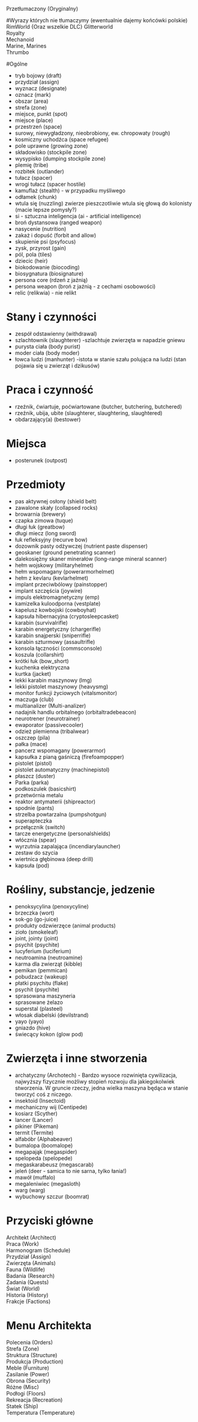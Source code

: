 Przetłumaczony (Oryginalny)
  
  
#Wyrazy których nie tłumaczymy (ewentualnie dajemy końcówki polskie)
RimWorld {Oraz wszelkie DLC}
Glitterworld  
Royalty  
Mechanoid  
Marine, Marines  
Thrumbo
  
#Ogólne  
* tryb bojowy (draft)  
* przydział (assign)  
* wyznacz (designate)  
* oznacz (mark)  
* obszar (area)  
* strefa (zone)
* miejsce, punkt (spot)  
* miejsce (place)  
* przestrzeń (space)  
* surowy, niewygładzony, nieobrobiony, ew. chropowaty (rough)  
* kosmiczny uchodźca (space refugee)  
* pole uprawne (growing zone)  
* składowisko (stockpile zone)  
* wysypisko (dumping stockpile zone)  
* plemię (tribe)    
* rozbitek (outlander)  
* tułacz (spacer)  
* wrogi tułacz (spacer hostile) 
* kamuflaż (stealth) - w przypadku myśliwego  
* odłamek (chunk)  
* wtula się (nuzzling) zwierze pieszczotliwie wtula się głową do kolonisty (macie lepsze pomysły?)  
* si - sztuczna inteligencja (ai - artificial intelligence)  
* broń dystansowa (ranged weapon)  
* nasycenie (nutrition)  
* zakaż i dopuść (forbit and allow)  
* skupienie psi (psyfocus)  
* zysk, przyrost (gain)  
* pól, pola (tiles)  
* dziecic (heir)  
* biokodowanie (biocoding)  
* biosygnatura (biosignature)  
* persona core (rdzeń z jaźnią)  
* persona weapon (broń z jaźnią - z cechami osobowości)  
* relic (relikwia) - nie relikt  
  
# Stany i czynności  
* zespół odstawienny (withdrawal)  
* szlachtownik (slaughterer) -szlachtuje zwierzęta w napadzie gniewu  
* purysta ciała (body purist)  
* moder ciała (body moder)  
* łowca ludzi (manhunter) -istota w stanie szału polująca na ludzi (stan pojawia się u zwierząt i dzikusów)

# Praca i czynność  
*  rzeźnik, ćwiartuje, poćwiartowane (butcher, butchering, butchered)  
*  rzeźnik, ubija, ubite (slaughterer, slaughtering, slaughtered)  
*  obdarzający(a) (bestower)
  
# Miejsca  
* posterunek (outpost)  
  
# Przedmioty  
* pas aktywnej osłony (shield belt)  
* zawalone skały (collapsed rocks)  
* browarnia (brewery)  
* czapka zimowa (tuque)  
* długi łuk (greatbow)  
* długi miecz (long sword)  
* łuk refleksyjny (recurve bow)  
* dozownik pasty odżywczej (nutrient paste dispenser)
* geoskaner (ground penetrating scanner)  
* dalekosiężny skaner minerałów (long-range mineral scanner)  
* hełm wojskowy (militaryhelmet)  
* hełm wspomagany (powerarmorhelmet)  
* hełm z kevlaru (kevlarhelmet)  
* implant przeciwbólowy (painstopper)  
* implant szczęścia (joywire)  
* impuls elektromagnetyczny (emp)  
* kamizelka kuloodporna (vestplate)  
* kapelusz kowbojski (cowboyhat)  
* kapsuła hibernacyjna (cryptosleepcasket)  
* karabin (survivalrifle)  
* karabin energetyczny (chargerifle)  
* karabin snajperski (sniperrifle)  
* karabin szturmowy (assaultrifle)  
* konsola łączności (commsconsole)  
* koszula (collarshirt)  
* krótki łuk (bow_short)  
* kuchenka elektryczna  
* kurtka (jacket)  
* lekki karabin maszynowy (lmg)  
* lekki pistolet maszynowy (heavysmg)  
* monitor funkcji życiowych (vitalsmonitor)  
* maczuga (club)  
* multianalizer (Multi-analizer)
* nadajnik handlu orbitalnego (orbitaltradebeacon)  
* neurotrener (neurotrainer)  
* ewaporator (passivecooler)  
* odzież plemienna (tribalwear)  
* oszczep (pila)  
* pałka (mace)  
* pancerz wspomagany (powerarmor)  
* kapsułka z pianą gaśniczą (firefoampopper)  
* pistolet (pistol)  
* pistolet automatyczny (machinepistol)  
* płaszcz (duster)  
* Parka (parka)  
* podkoszulek (basicshirt)  
* przetwórnia metalu  
* reaktor antymaterii (shipreactor)  
* spodnie (pants)  
* strzelba powtarzalna (pumpshotgun)  
* superapteczka  
* przełącznik (switch)  
* tarcze energetyczne (personalshields)  
* włócznia (spear)  
* wyrzutnia zapalająca (incendiarylauncher)  
* zestaw do szycia  
* wiertnica głębinowa (deep drill)  
* kapsuła (pod)  

# Rośliny, substancje, jedzenie  
* penoksycylina (penoxycyline)
* brzeczka (wort)  
* sok-go (go-juice)    
* produkty odzwierzęce (animal products)  
* zioło (smokeleaf)  
* joint, jointy (joint)  
* psychit (psychite)
* lucyferium (luciferium)   
* neutroamina (neutroamine) 
* karma dla zwierząt (kibble)  
* pemikan (pemmican)  
* pobudzacz (wakeup)  
* płatki psychitu (flake)  
* psychit (psychite)  
* sprasowana maszyneria  
* sprasowane żelazo  
* superstal (plasteel)  
* włosak diabelski (devilstrand)  
* yayo (yayo)  
* gniazdo (hive)  
* świecący kokon (glow pod)  

# Zwierzęta i inne stworzenia  
* archatyczny (Archotech) - Bardzo wysoce rozwinięta cywilizacja, najwyższy fizycznie możliwy stopień rozwoju dla 
                            jakiegokolwiek stworzenia.
                            W gruncie rzeczy, jedna wielka maszyna będąca w stanie tworzyć coś z niczego.
* insektoid (Insectoid)
* mechaniczny wij (Centipede)  
* kosiarz (Scyther)  
* lancer (Lancer)
* pikiner (Pikeman)
* termit (Termite)
* alfabóbr (Alphabeaver)  
* bumalopa (boomalope)  
* megapająk (megaspider)  
* spelopeda (spelopede)
* megaskarabeusz (megascarab)  
* jeleń (deer - samica to nie sarna, tylko łania!)  
* mawół (muffalo)  
* megaleniwiec (megasloth)
* warg (warg)  
* wybuchowy szczur (boomrat)  
  
# Przyciski główne  
Architekt (Architect)  
Praca (Work)  
Harmonogram (Schedule)  
Przydział (Assign)  
Zwierzęta (Animals)  
Fauna (Wildlife)  
Badania (Research)  
Zadania (Quests)  
Świat (World)  
Historia (History)  
Frakcje (Factions)  

# Menu Architekta  
Polecenia (Orders)  
Strefa (Zone)  
Struktura (Structure)  
Produkcja (Production)  
Meble (Furniture)  
Zasilanie (Power)  
Obrona (Security)  
Różne (Misc)  
Podłogi (Floors)  
Rekreacja (Recreation)  
Statek (Ship)  
Temperatura (Temperature)  
  
  
  